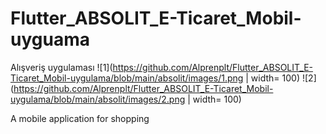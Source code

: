 # Flutter_ABSOLIT_E-Ticaret_Mobil-uyguama
Alışveriş uygulaması
 ![1](https://github.com/Alprenplt/Flutter_ABSOLIT_E-Ticaret_Mobil-uygulama/blob/main/absolit/images/1.png | width= 100)
 ![2](https://github.com/Alprenplt/Flutter_ABSOLIT_E-Ticaret_Mobil-uygulama/blob/main/absolit/images/2.png | width= 100)
<p> 
A mobile application for shopping
<p>
